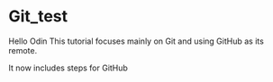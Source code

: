 # Git_test
Hello Odin
This tutorial focuses mainly on Git and using GitHub as its remote.

It now includes steps for GitHub
